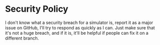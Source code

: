 # Security Policy
I don't know what a security breach for a simulator is, report it as a major issue on GitHub, I'll try to respond as quickly as I can.
Just make sure that it's not a huge breach, and if it is, it'll be helpful if people can fix it on a different branch.
